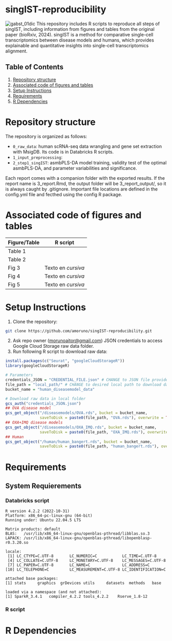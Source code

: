 # singIST-reproducibility
![gabst_01dic](https://github.com/user-attachments/assets/0d36443d-007f-423b-ae75-64bb1a3e23c2)
This repository includes R scripts to reproduce all steps of singIST, including information from figures and tables from the original paper (bioRxiv, 2024). singIST is a method for comparative single-cell transcriptomics between disease models and humans, which provides explainable and quantitative insights into single-cell transcriptomics alignment. 

## Table of Contents

1. [Repository structure](#Repository-structure)
2. [Associated code of figures and tables](#Associated-code-of-figures-and-tables)
3. [Setup Instructions](#Setup-Instructions)
4. [Requirements](#Requirements)
5. [R Dependencies](#R-Dependencies)
   

# Repository structure
The repository is organized as follows:
- `0_raw_data`: human scRNA-seq data wrangling and gene set extraction with MsigDB. Its code is in Databricks R scripts.
- `1_input_preprocessing`: 
- `2_step1_singIST`: asmbPLS-DA model training, validity test of the optimal asmbPLS-DA, and parameter variabilities and significance.

Each report comes with a companion folder with the exported results. If the report name is 3_report.Rmd, the output folder will be 3_report_output/, so it is always caught by .gitignore. Important file locations are defined in the config.yml file and fecthed using the config R package.

# Associated code of figures and tables 
| Figure/Table      | R script                       |
| ------------ | --------------------------------- |
| Table 1 |  |
| Table 2  |               |
| Fig 3    | Texto en *cursiva*                |
| Fig 4    | Texto en *cursiva*                |
| Fig 5    | Texto en *cursiva*                |

# Setup Instructions
1. Clone the repository:
```bash
git clone https://github.com/amoruno/singIST-reproducibility.git
```
2. Ask repo owner (morunoaitor@gmail.com) JSON credentials to access Google Cloud Storage raw data folder.  
3. Run following R script to download raw data:
```R
install.packages(c("Seurat", "googleCloudStorageR"))
library(googleCloudStorageR)

# Parameters
credentials_JSON = "CREDENTIAL_FILE.json" # CHANGE to JSON file provided by repo owner
file_path = "local_path/" # CHANGE to desired local path to download data
bucket_name = "human_diseasemodel_data"

# Download raw data in local folder
gcs_auth("credentials_JSON.json")
## OVA disease model
gcs_get_object("/diseasemodels/OVA.rds", bucket = bucket_name, 
               saveToDisk = paste0(file_path, "OVA.rds"), overwrite = TRUE)
## OXA+IMQ disease models
gcs_get_object("/diseasemodels/OXA_IMQ.rds", bucket = bucket_name, 
               saveToDisk = paste0(file_path, "OXA_IMQ.rds"), overwrite = TRUE)
## Human
gcs_get_object("/human/human_bangert.rds", bucket = bucket_name, 
               saveToDisk = paste0(file_path, "human_bangert.rds"), overwrite = TRUE)
```
# Requirements
## System Requierements
### Databricks script
```
R version 4.2.2 (2022-10-31)
Platform: x86_64-pc-linux-gnu (64-bit)
Running under: Ubuntu 22.04.5 LTS

Matrix products: default
BLAS:   /usr/lib/x86_64-linux-gnu/openblas-pthread/libblas.so.3
LAPACK: /usr/lib/x86_64-linux-gnu/openblas-pthread/libopenblasp-r0.3.20.so

locale:
 [1] LC_CTYPE=C.UTF-8       LC_NUMERIC=C           LC_TIME=C.UTF-8       
 [4] LC_COLLATE=C.UTF-8     LC_MONETARY=C.UTF-8    LC_MESSAGES=C.UTF-8   
 [7] LC_PAPER=C.UTF-8       LC_NAME=C              LC_ADDRESS=C          
[10] LC_TELEPHONE=C         LC_MEASUREMENT=C.UTF-8 LC_IDENTIFICATION=C   

attached base packages:
[1] stats     graphics  grDevices utils     datasets  methods   base     

loaded via a namespace (and not attached):
[1] SparkR_3.4.1   compiler_4.2.2 tools_4.2.2    Rserve_1.8-12 
```

### R script

# R Dependencies
